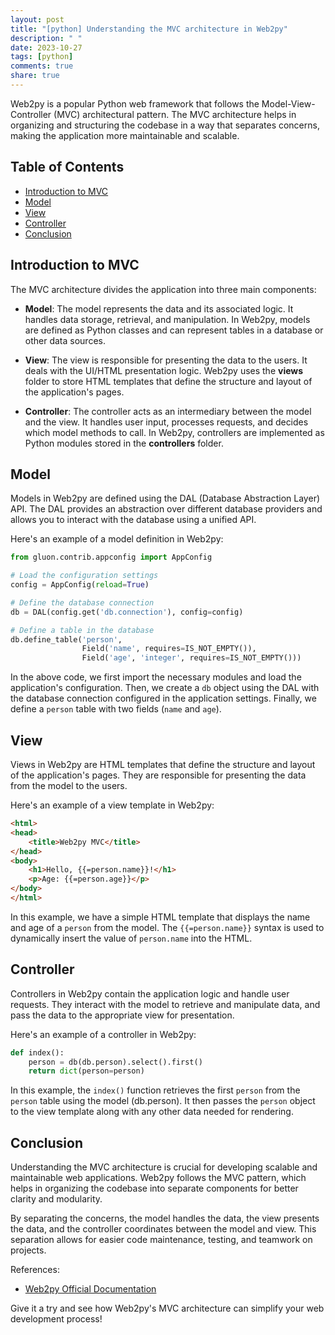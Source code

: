 ```yaml
---
layout: post
title: "[python] Understanding the MVC architecture in Web2py"
description: " "
date: 2023-10-27
tags: [python]
comments: true
share: true
---
```


Web2py is a popular Python web framework that follows the Model-View-Controller (MVC) architectural pattern. The MVC architecture helps in organizing and structuring the codebase in a way that separates concerns, making the application more maintainable and scalable.

## Table of Contents
- [Introduction to MVC](#introduction-to-mvc)
- [Model](#model)
- [View](#view)
- [Controller](#controller)
- [Conclusion](#conclusion)

## Introduction to MVC

The MVC architecture divides the application into three main components:

- **Model**: The model represents the data and its associated logic. It handles data storage, retrieval, and manipulation. In Web2py, models are defined as Python classes and can represent tables in a database or other data sources.

- **View**: The view is responsible for presenting the data to the users. It deals with the UI/HTML presentation logic. Web2py uses the **views** folder to store HTML templates that define the structure and layout of the application's pages.

- **Controller**: The controller acts as an intermediary between the model and the view. It handles user input, processes requests, and decides which model methods to call. In Web2py, controllers are implemented as Python modules stored in the **controllers** folder.

## Model

Models in Web2py are defined using the DAL (Database Abstraction Layer) API. The DAL provides an abstraction over different database providers and allows you to interact with the database using a unified API.

Here's an example of a model definition in Web2py:

```python
from gluon.contrib.appconfig import AppConfig

# Load the configuration settings
config = AppConfig(reload=True)

# Define the database connection
db = DAL(config.get('db.connection'), config=config)

# Define a table in the database
db.define_table('person',
                Field('name', requires=IS_NOT_EMPTY()),
                Field('age', 'integer', requires=IS_NOT_EMPTY()))
```

In the above code, we first import the necessary modules and load the application's configuration. Then, we create a `db` object using the DAL with the database connection configured in the application settings. Finally, we define a `person` table with two fields (`name` and `age`).

## View

Views in Web2py are HTML templates that define the structure and layout of the application's pages. They are responsible for presenting the data from the model to the users.

Here's an example of a view template in Web2py:

```html
<html>
<head>
    <title>Web2py MVC</title>
</head>
<body>
    <h1>Hello, {{=person.name}}!</h1>
    <p>Age: {{=person.age}}</p>
</body>
</html>
```

In this example, we have a simple HTML template that displays the name and age of a `person` from the model. The `{{=person.name}}` syntax is used to dynamically insert the value of `person.name` into the HTML.

## Controller

Controllers in Web2py contain the application logic and handle user requests. They interact with the model to retrieve and manipulate data, and pass the data to the appropriate view for presentation.

Here's an example of a controller in Web2py:

```python
def index():
    person = db(db.person).select().first()
    return dict(person=person)
```

In this example, the `index()` function retrieves the first `person` from the `person` table using the model (db.person). It then passes the `person` object to the view template along with any other data needed for rendering.

## Conclusion

Understanding the MVC architecture is crucial for developing scalable and maintainable web applications. Web2py follows the MVC pattern, which helps in organizing the codebase into separate components for better clarity and modularity.

By separating the concerns, the model handles the data, the view presents the data, and the controller coordinates between the model and view. This separation allows for easier code maintenance, testing, and teamwork on projects.

References:
- [Web2py Official Documentation](http://www.web2py.com/)

Give it a try and see how Web2py's MVC architecture can simplify your web development process!